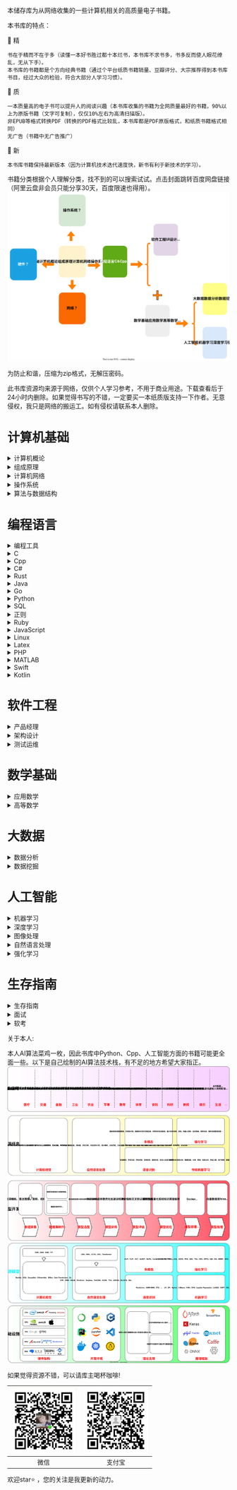本储存库为从网络收集的一些计算机相关的高质量电子书籍。

本书库的特点：

🌟 精

    书在于精而不在于多（读懂一本好书胜过都十本烂书，本书库不求书多，书多反而使人眼花缭乱，无从下手）。
    本书库的书籍都是个方向经典书籍（通过个平台纸质书籍销量、豆瓣评分、大宗推荐得到本书库书目，经过大众的检验，符合大部分人学习习惯）。

🌟 质

    一本质量高的电子书可以提升人的阅读兴趣（本书库收集的书籍为全网质量最好的书籍，90%以上为原版书籍（文字可复制），仅仅10%左右为高清扫描版）。
    非EPUB等格式转换PDF（转换的PDF格式比较乱，本书库都是PDF原版格式，和纸质书籍格式相同）
    无广告（书籍中无广告推广）

🌟 新

    本书库书籍保持最新版本（因为计算机技术迭代速度快，新书有利于新技术的学习）。

书籍分类根据个人理解分类，找不到的可以搜索试试。点击封面跳转百度网盘链接（阿里云盘非会员只能分享30天，百度限速也得用）。
<img src="images/class.svg" />

为防止和谐，压缩为zip格式，无解压密码。

此书库资源均来源于网络，仅供个人学习参考，不用于商业用途。下载查看后于24小时内删除。如果觉得书写的不错，一定要买一本纸质版支持一下作者。无意侵权，我只是网络的搬运工。如有侵权请联系本人删除。

# 计算机基础

<details>
<summary>计算机概论</summary>

| <a href="https://pan.baidu.com/s/1Lr63nh-bSWiF4Z9DOrP_QQ?pwd=579o"> <img src="images/计算机概论/大话计算机 卷1-3.jpg" width="150px"   /></a> | <a href="https://pan.baidu.com/s/1ylI3cdh5YU_W-_xpMpQhpA?pwd=pm74"> <img src="images/计算机概论/计算机科学技术百科全书 (第三版).jpg" width="150px"   /></a> | <a href="https://pan.baidu.com/s/1k_ZvnrezFVcgpjUz4LEtUQ?pwd=93r7"> <img src="images/计算机概论/计算机科学概论 (第13版).jpg" width="150px"   /></a> | <a href="https://pan.baidu.com/s/1vmY9h5DOxZLXZ5w-5TNvrg?pwd=hga8"> <img src="images/计算机概论/计算机科学导论（第4版）.jpg" width="150px"  /></a> |
|----------------------------------------------------------------------------|-----------------------------------------------------------------------------------|--------------------------------------------------------------------------------|-----------------------------------------------------------------------------|
| 大话计算机 卷1-3                                                                 | 计算机科学技术百科全书<br> (第三版)                                                             | 计算机科学概论<br> (第13版)                                                             | 计算机科学导论<br>（第4版）                                                            |

</details>


<details>
<summary>组成原理</summary>

| <a href="https://pan.baidu.com/s/1jgbNy15-cO-Jo83ekpSsAA?pwd=aqak"> <img src="images/组成原理/计算机组成  结构化方法（原书第6版）.jpg" width="150px"  /></a> | <a href="https://pan.baidu.com/s/1gFmtF_ooa3WcKDww7-mpzw?pwd=tbrk"> <img src="images/组成原理/计算机组成与设计 硬件软件接口 (第5版).jpg" width="150px"   /></a> | <a href="https://pan.baidu.com/s/1IMt-mSkY9V-P_PoRmnpuTQ?pwd=5a8f"> <img src="images/组成原理/计算机组成与设计：硬件软件接口（ARM版）.jpg" width="150px"   /></a> | <a href="https://pan.baidu.com/s/1OecPfXZpa4OZrXlSHe3pXQ?pwd=9h9p"> <img src="images/组成原理/计算机组成与设计：硬件软件接口（RISC-V版）.jpg" width="150px"   /></a> | <a href="https://pan.baidu.com/s/1e-bqmc7h9YrZrbrCL0PMNw?pwd=l2tv"> <img src="images/组成原理/手把手教你设计CPU-RISC-V处理器篇.jpg" width="150px"  /></a> |
|-----------------------------------------------------------------------------------|--------------------------------------------------------------------------------------|--------------------------------------------------------------------------------------|-----------------------------------------------------------------------------------------|-------------------------------------------------------------------------------------|
| 计算机组成 <br>（原书第6版）                                                                 | 计算机组成与设计 <br> (第5版)                                                                  | 计算机组成与设计<br>（ARM版）                                                                   | 计算机组成与设计<br>（原书第5版·RISC-V版）                                                             | 手把手教你设计<br>CPU-RISC-V处理器篇                                                           |

| <a href="https://pan.baidu.com/s/14hoM_gYlpSB8wnEA7NOGoA?pwd=uikv"> <img src="images/组成原理/电脑组装、维护、维修全能一本通.jpg" width="150px"   /></a> | <a href="https://pan.baidu.com/s/1aWKmCn6I8T38Z4oM_GrRAQ?pwd=l1ar"> <img src="images/组成原理/计算机组装与维护.jpg" width="150px"  /></a> |
|--------------------------------------------------------------------------------|------------------------------------------------------------------------|
| 电脑组装、维护、维修<br>全能一本通                                                            | 计算机组装与维护                                                               |

</details>

<details>
<summary>计算机网络</summary>

| <a href="https://pan.baidu.com/s/1Y3HIQQQf5Q1XDinRKDhILw?pwd=5tu5"> <img src="images/计算机网络/计算机网络 (第8版).jpg" width="150px"  /></a> | <a href="https://pan.baidu.com/s/1GK5n_jlb09onjgCx17jIdg?pwd=oaot"> <img src="images/计算机网络/计算机网络 自顶向下方法 (第七版).jpg" width="150px"   /></a> | <a href="https://pan.baidu.com/s/1Fjixqx-m_wP6Ce-9yCQBZA?pwd=0o4m"> <img src="images/计算机网络/网络是怎样连接的.jpg" width="150px"   /></a> | <a href="https://pan.baidu.com/s/1D0YGzpsS0HGAhhVscjAtBg?pwd=i416"> <img src="images/计算机网络/TCP IP详解 (第2版).jpg" width="150px"   /></a> | <a href="https://pan.baidu.com/s/1hZbqzLH7SLeVAjewg3Y8kw?pwd=u5xf"> <img src="images/计算机网络/计算机网络 系统方法 (第5版).jpg" width="150px"  /></a> |
|----------------------------------------------------------------------------|------------------------------------------------------------------------------------|--------------------------------------------------------------------------|--------------------------------------------------------------------------------|---------------------------------------------------------------------------------|
| 计算机网络 (第8版)                                                                | 计算机网络 <br>自顶向下方法 (第七版)                                                             | 网络是怎样连接的                                                                 | TCP IP详解 (第2版)                                                                 | 计算机网络 <br>系统方法 (第5版)                                                            |

| <a href="https://pan.baidu.com/s/1PYhWooeO83keGyhpIPm01Q?pwd=2tnc"> <img src="images/计算机网络/图解HTTP.jpg" width="150px"   /></a> | <a href="https://pan.baidu.com/s/1qRwyW-Vtc8HwEEMxcjk3lg?pwd=e2mn"> <img src="images/计算机网络/图解TCPIP协议.jpg" width="150px"  /></a> |
|------------------------------------------------------------------------|--------------------------------------------------------------------------|
| 图解HTTP                                                                 | 图解TCPIP协议                                                                |

</details>

<details>
<summary>操作系统</summary>

| <a href="https://pan.baidu.com/s/1ORueUDElxP19tWReuQX2dg?pwd=2ujj"> <img src="images/操作系统/深入理解计算机系统（原书第3版）.jpg" width="150px"   /></a> | <a href="https://pan.baidu.com/s/13VhcATWABGq16kkBeuXDiw?pwd=ilps"> <img src="images/操作系统/现代操作系统 (第4版).jpg" width="150px"   /></a> | <a href="https://pan.baidu.com/s/1HDTfNKiGh5ephCIoFu3srA?pwd=1t8p"> <img src="images/操作系统/操作系统导论.jpg" width="150px"  /></a> |
|---------------------------------------------------------------------------------|-----------------------------------------------------------------------------|----------------------------------------------------------------------|
| 深入理解计算机系统<br>（原书第3版）                                                            | 现代操作系统<br> (第4版)                                                            | 操作系统导论                                                               |

</details>

<details>
<summary>算法与数据结构</summary>

| <a href="https://pan.baidu.com/s/1sR7j9llPp3HRHSPpOIpwTw?pwd=a0l0"> <img src="images/算法与数据结构/算法导论（原书第3版）.jpg" width="150px"  /></a> | <a href="https://pan.baidu.com/s/1dpcUAAJYcbaZhIpD0DB7wA?pwd=k4te"> <img src="images/算法与数据结构/算法  (第4版).jpg" width="150px"   /></a> | <a href="https://pan.baidu.com/s/1Ua_xvIPOv1S1tY0AAm_FIQ?pwd=h5hz"> <img src="images/算法与数据结构/计算机程序设计艺术1.jpg" width="150px"   /></a> | <a href="https://pan.baidu.com/s/1_d7624s2boAOiJp0tfqviQ?pwd=0vfr"> <img src="images/算法与数据结构/labuladong的算法小抄 .jpg" width="150px"   /></a> | <a href="https://pan.baidu.com/s/1EN_sxbsu0BRlB8otT2CwdQ?pwd=nztq"> <img src="images/算法与数据结构/LeetCode 101 (C++ Version).jpg" width="150px"  /></a> |
|------------------------------------------------------------------------------|-----------------------------------------------------------------------------|------------------------------------------------------------------------------|------------------------------------------------------------------------------------|---------------------------------------------------------------------------------------------|
| 算法导论<br>（原书第3版）                                                              | 算法  (第4版)                                                                   | 计算机程序设计艺术                                                                    | labuladong的<br>算法小抄                                                                | LeetCode 101 <br>(C++ Version)                                                              |

| <a href="https://pan.baidu.com/s/1mz0EYOdjeHlzSqRcZnw8XQ?pwd=8s2z"> <img src="images/算法与数据结构/编程珠玑.jpg" width="150px"  /></a> | <a href="https://pan.baidu.com/s/12NygbmBIYEGjGX1d8PQonw?pwd=2hcq"> <img src="images/算法与数据结构/大话数据结构【溢彩加强版】.jpg" width="150px"   /></a> | <a href="https://pan.baidu.com/s/1VAbo3ZzWKlj_fpG1fTjeBQ?pwd=cx39"> <img src="images/算法与数据结构/算法图解.jpg" width="150px"   /></a> | <a href="https://pan.baidu.com/s/18gBHyAmjCVCOjkjtTLMOFA?pwd=4ws5"> <img src="images/算法与数据结构/漫画算法 小灰的算法之旅.jpg" width="150px"   /></a> | <a href="https://pan.baidu.com/s/1q6LUrb2iVFlNH0ickN2AGg?pwd=m3iq"> <img src="images/算法与数据结构/数据结构 (第3版).jpg" width="150px"  /></a> |
|-----------------------------------------------------------------------|---------------------------------------------------------------------------------|------------------------------------------------------------------------|--------------------------------------------------------------------------------|-----------------------------------------------------------------------------|
| 编程珠玑                                                                  | 大话数据结构<br>【溢彩加强版】                                                               | 算法图解                                                                   | 漫画算法 小灰的算法之旅                                                                   | 数据结构 (第3版)                                                                  |

| <a href="https://pan.baidu.com/s/1Xlp3TwIksqVhxldtqj6MSQ?pwd=fi0d"> <img src="images/算法与数据结构/数据结构与算法分析 C语言描述（原书第2版）.jpg" width="150px"  /></a> | <a href="https://pan.baidu.com/s/15jGZTS8fPogcwl_V55U6Bg?pwd=ubrj"> <img src="images/算法与数据结构/数据结构与算法图解.jpg" width="150px"   /></a> | <a href="https://pan.baidu.com/s/1Up0sPQlJ6uqV0ElN6TgYGA?pwd=1124"> <img src="images/算法与数据结构/算法笔记.jpg" width="150px"   /></a> | <a href="https://pan.baidu.com/s/1R_gLEqpluvcYkBkCzf8zNg?pwd=ewxa"> <img src="images/算法与数据结构/算法精粹.jpg" width="150px"   /></a> | <a href="https://pan.baidu.com/s/1Rs0GCpoSAJAcHYGQCHQvBA?pwd=capx"> <img src="images/算法与数据结构/算法设计与分析基础 (第3版).jpg" width="150px"  /></a> |
|-----------------------------------------------------------------------------------------|-----------------------------------------------------------------------------|------------------------------------------------------------------------|------------------------------------------------------------------------|----------------------------------------------------------------------------------|
| 数据结构与算法分析<br> C语言描述（原书第2版）                                                              | 数据结构与算法图解                                                                   | 算法笔记                                                                   | 算法精粹                                                                   | 算法设计与分析基础 <br>(第3版)                                                              |

</details>

# 编程语言

<details>
<summary>编程工具</summary>

| <a href="https://pan.baidu.com/s/1Aa2f4oBqocRdzQYY9-XAAg?pwd=r0o5"> <img src="images/编程工具/PyCharm 中文指南（Win版）v2.0.jpg" width="150px"   /></a> | <a href="https://pan.baidu.com/s/1q7sXG1_QLZInZaI549hfCw?pwd=ywcg"> <img src="images/编程工具/VSCode权威指南.jpg" width="150px"   /></a> | <a href="https://pan.baidu.com/s/17k5k04C6j3g7naQybqHhtg?pwd=ai3f"> <img src="images/编程工具/精通Git (第2版).jpg" width="150px"  /></a> |
|---------------------------------------------------------------------------------------|---------------------------------------------------------------------------|---------------------------------------------------------------------------|
| PyCharm 中文指南<br>（Win版）v2.0                                                            | VSCode权威指南                                                                | 精通Git (第2版)                                                               |

</details>

<details>
<summary>C</summary>

| <a href="https://pan.baidu.com/s/10QgyuoIXaGdvHTwNlKKCBw?pwd=e1h7"> <img src="images/C/C程序设计语言（第2版）.jpg" width="150px"  /></a> | <a href="https://pan.baidu.com/s/1rqjllbH905KUWK3Zobt08w?pwd=mnqr"> <img src="images/C/C Primer Plus（第6版）.jpg" width="150px"   /></a> | <a href="https://pan.baidu.com/s/1IllvcG1hn8y2RcUz-pNasg?pwd=3nc5"> <img src="images/C/C语言程序设计 现代方法 (第2版.修订版).jpg" width="150px"   /></a> | <a href=" "> <img src="images/C/C和指针.jpg" width="150px"  /></a> |
|-----------------------------------------------------------------------------------------------------------------|------------------------------------------------------------------------------------------------------------------------|----------------------------------------------------------------------------------------------------------------------------|-----------------------------------------------------------------|
| C程序设计语言<br>（第2版）                                                                                                | C Primer Plus<br>（第6版）                                                                                                 | C语言程序设计<br>现代方法 (第2版修订版)                                                                                                   | C和指针                                                            |

</details>


<details>
<summary>Cpp</summary>

| <a href="https://pan.baidu.com/s/19v8pxjZZt0OjTYC0xdjtmw?pwd=oudq"> <img src="images/Cpp/C++ Primer (第5版).jpg" width="150px"  /></a> | <a href="https://pan.baidu.com/s/19v8pxjZZt0OjTYC0xdjtmw?pwd=oudq"> <img src="images/Cpp/C++ Primer习题集（第5版）.jpg" width="150px"   /></a> | <a href="https://pan.baidu.com/s/1N5KR36qg_fKQp6epB4YI2w?pwd=f10q"> <img src="images/Cpp/C++ Primer Plus (第6版).jpg" width="150px"   /></a> | <a href="https://pan.baidu.com/s/1gsHlOO6ZaQnCedjPpxYk3Q?pwd=zjaf"> <img src="images/Cpp/C++标准库 (第2版) .jpg" width="150px"   /></a> | <a href="https://www.aliyundrive.com/s/xdssexskRE7"> <img src="images/Cpp/C++程序设计语言（特别版）.jpg" width="150px"  /></a> |
|-----------------------------------------------------------------------------------------------------------------------|--------------------------------------------------------------------------------------------------------------------------|-----------------------------------------------------------------------------------------------------------------------------|---------------------------------------------------------------------------------------------------------------------|---------------------------------------------------------------------------------------------------------------------|
| C++ Primer<br>(第5版)                                                                                                   | C++ Primer习题集<br>（第5版）                                                                                                   | C++ Primer Plus<br> (第6版)                                                                                                   | C++标准库<br>(第2版)                                                                                                     | C++程序设计语言<br>（特别版）                                                                                                  |

| <a href="https://pan.baidu.com/s/1o9Lox5SeRd94EzC9_wKRRA?pwd=bvcc"> <img src="images/Cpp/C++程序设计语言 第1～3部分（第4版）.jpg" width="150px"  /></a> | <a href="https://pan.baidu.com/s/1WKWU36Vl6EGiKozeXjQJjg?pwd=qt2c"> <img src="images/Cpp/C++程序设计语言 第4部分（第4版）.jpg" width="150px"   /></a> | <a href="https://pan.baidu.com/s/1k2CaxPvdza6duoOicOSTCA?pwd=wvi2"> <img src="images/Cpp/C++20高级编程（第5版）.jpg" width="150px"   /></a> | <a href=" "> <img src="images/Cpp/Effective Modern C++.jpg" width="150px"   /></a> | <a href="https://pan.baidu.com/s/1PQIkze5S829Tk9AejD0D4Q?pwd=tr7c"> <img src="images/Cpp/More Effective C++.jpg" width="150px"  /></a> |
|------------------------------------------------------------------------------------|---------------------------------------------------------------------------------------------------------------------------|----------------------------------------------------------------------------------------------------------------------|------------------------------------------------------------------------------------|-------------------------------------------------------------------------------------------------------------------------|
| C++程序设计语言<br>第1～3部分（第4版）                                                           | C++程序设计语言<br>第4部分（第4版）                                                                                                    | C++20高级编程<br>（第5版）                                                                                                   | Effective Modern C++                                                               | More Effective C++                                                                                                      |

| <a href="https://pan.baidu.com/s/1NzsNEIhiLIGQv8qBQoDlHA?pwd=toi5"> <img src="images/Cpp/明解C++.jpg" width="150px"  /></a> | <a href="https://pan.baidu.com/s/1kFdZA0gq-O_ezvpNJw2dEQ?pwd=joua"> <img src="images/Cpp/C++ Templates (第2版·中文版).jpg" width="150px"   /></a> | 
|------------------------------------------------------------------------------------------------------------|-------------------------------------------------------------------------------------------------------------------------------|
| 明解C++                                                                                                      | C++ Templates<br> (第2版·中文版)                                                                                                   | 

</details>


<details>
<summary>C#</summary>

| <a href="https://pan.baidu.com/s/1QEEi07rohWX6qTuugZhBFg?pwd=v5e9"> <img src="images/Csharp/深入理解C（第3版）.jpg" width="150px"  /></a> | <a href="https://pan.baidu.com/s/1QGArtm97Fp6rU9mNCI372g?pwd=sada"> <img src="images/Csharp/C 图解教程  (第5版).jpg" width="150px"   /></a> |
|--------------------------------------------------------------------------------------------------------------------|------------------------------------------------------------------------------------------------------------------------|
| 深入理解C#<br>（第3版）                                                                                                    | C# 图解教程<br>(第5版)                                                                                                       | 

</details>

<details>
<summary>Rust</summary>

| <a href="https://pan.baidu.com/s/1VMIfVUNDK63F1sgMZAprew?pwd=u2sx"> <img src="images/Rust/Rust 程序设计（第2版）.jpg" width="150px"  /></a> | <a href="https://www.aliyundrive.com/s/4Z8meSc2ZXa"> <img src="images/Rust/精通Rust(第2版).jpg" width="150px"   /></a> |
|----------------------------------------------------------------------------------------------------------------------|--------------------------------------------------------------------------------------------------------------------|
| Rust 程序设计<br>（第2版）                                                                                                   | 精通Rust(第2版)                                                                                                        | 

</details>

<details>
<summary>Java</summary>

| <a href=" "> <img src="images/Java/Java编程思想 (第5版).jpg" width="150px"  /></a> | <a href=" "> <img src="images/Java/深入理解Java虚拟机（第3版）.jpg" width="150px"   /></a> | <a href=" "> <img src="images/Java/Java核心技术·卷I（原书第12版）.jpg" width="150px"   /></a> | <a href=" "> <img src="images/Java/Java实战 (第2版).jpg" width="150px"   /></a> | <a href=" "> <img src="images/Java/Effective Java (第3版).jpg" width="150px"  /></a> |
|------------------------------------------------------------------------------|---------------------------------------------------------------------------------|------------------------------------------------------------------------------------|-----------------------------------------------------------------------------|------------------------------------------------------------------------------------|
| Java编程思想<br> (第5版)                                                           | 深入理解Java虚拟机<br>（第3版）                                                            | Java核心技术<br>（原书第12版）                                                               | Java实战 (第2版)                                                                | Effective Java<br> (第3版)                                                           |

| <a href=" "> <img src="images/Java/spring boot Vue3.jpg" width="150px"  /></a> | <a href=" "> <img src="images/Java/spring boot实战：.jpg" width="150px"   /></a> | <a href=" "> <img src="images/Java/Spring Boot实战.jpg" width="150px"   /></a> | <a href=" "> <img src="images/Java/Spring实战（第6版）.jpg" width="150px"   /></a> | <a href=" "> <img src="images/Java/Spring微服务实战（第2版）.jpg" width="150px"  /></a> |
|--------------------------------------------------------------------------------|-------------------------------------------------------------------------------|------------------------------------------------------------------------------|------------------------------------------------------------------------------|--------------------------------------------------------------------------------|
| spring boot Vue3                                                               | spring boot实战：                                                                | Spring Boot实战                                                                | Spring实战（第6版）                                                                | Spring微服务实战<br>（第2版）                                                           |

| <a href=" "> <img src="images/Java/Kafka权威指南（第2版）.jpg" width="150px"   /></a> | <a href=" "> <img src="images/Java/深入理解Kafka：核心设计与实践原理.jpg" width="150px"   /></a> | <a href=" "> <img src="images/Java/MyBatis从入门到精通.jpg" width="150px"  /></a> |
|-------------------------------------------------------------------------------|------------------------------------------------------------------------------------|-----------------------------------------------------------------------------|
| Kafka权威指南<br>（第2版）                                                            | 深入理解Kafka：<br>核心设计与实践原理                                                            | MyBatis<br>从入门到精通                                                           |

</details>


<details>
<summary>Go</summary>

| <a href=" "> <img src="images/Go/Go语言圣经.jpg" width="150px"   /></a> | <a href=" "> <img src="images/Go/Go语言学习笔记.jpg" width="150px"  /></a> |
|---------------------------------------------------------------------|----------------------------------------------------------------------|
| Go程序设计语言                                                            | Go语言学习笔记                                                             |

</details>

<details>
<summary>Python</summary>

| <a href=" "> <img src="images/Python/Effect Python.jpg" width="150px"  /></a> | <a href=" "> <img src="images/Python/Flash Web开发 (第2版).jpg" width="150px"   /></a> | <a href=" "> <img src="images/Python/Flask Web开发实战.jpg" width="150px"   /></a> | <a href=" "> <img src="images/Python/Pandas数据处理与分析.jpg" width="150px"   /></a> | <a href=" "> <img src="images/Python/Python asyncio 并发编程.jpg" width="150px"  /></a> |
|-------------------------------------------------------------------------------|------------------------------------------------------------------------------------|--------------------------------------------------------------------------------|--------------------------------------------------------------------------------|-------------------------------------------------------------------------------------|
| Effect Python                                                                 | Flash Web开发<br> (第2版)                                                              | Flask Web开发实战                                                                  | Pandas数据处理与分析                                                                  | Python asyncio <br>并发编程                                                             |

| <a href=" "> <img src="images/Python/Python Qt GUI与数据可视化编程.jpg" width="150px"  /></a> | <a href=" "> <img src="images/Python/Python3网络爬虫开发实战 第2版.jpg" width="150px"   /></a> | <a href=" "> <img src="images/Python/Python编程：从入门到实践（第3版）.jpg" width="150px"   /></a> | <a href=" "> <img src="images/Python/Python基础教程 (第3版).jpg" width="150px"   /></a> | <a href=" "> <img src="images/Python/Python让繁琐工作自动化.jpg" width="150px"  /></a> |
|---------------------------------------------------------------------------------------|--------------------------------------------------------------------------------------|---------------------------------------------------------------------------------------|-----------------------------------------------------------------------------------|--------------------------------------------------------------------------------|
| Python Qt GUI与<br>数据可视化编程                                                             | Python3网络爬虫<br>开发实战 第2版                                                              | Python编程<br>从入门到实践<br>（第3版）                                                           | Python基础教程<br> (第3版)                                                              | Python让繁琐工作<br>自动化                                                             |

| <a href=" "> <img src="images/Python/Python网络爬虫权威指南 (第2版).jpg" width="150px"  /></a> | <a href=" "> <img src="images/Python/Selenium3自动化测试实战.jpg" width="150px"   /></a> | <a href=" "> <img src="images/Python/SQLAlchemy Python数据库实战.jpg" width="150px"   /></a> | <a href=" "> <img src="images/Python/流畅的 Python（第2版）.jpg" width="150px"   /></a> | <a href=" "> <img src="images/Python/明解Python.jpg" width="150px"  /></a> |
|--------------------------------------------------------------------------------------|-----------------------------------------------------------------------------------|-----------------------------------------------------------------------------------------|----------------------------------------------------------------------------------|--------------------------------------------------------------------------|
| Python网络爬虫权威<br>指南 (第2版)                                                             | Selenium3自动化测<br>试实战                                                              | SQLAlchemy <br>Python数据库实战                                                              | 流畅的 Python（第2版）                                                                  | 明解Python                                                                 |

</details>

<details>
<summary>SQL</summary>

| <a href=" "> <img src="images/SQL/MySQL基础教程.jpg" width="150px"  /></a> | <a href=" "> <img src="images/SQL/MySQL是怎样运行的.jpg" width="150px"   /></a> | <a href=" "> <img src="images/SQL/SQL必知必会 (第5版).jpg" width="150px"   /></a> | <a href=" "> <img src="images/SQL/SQL基础教程 (第2版).jpg" width="150px"   /></a> | <a href=" "> <img src="images/SQL/SQL进阶教程.jpg" width="150px"  /></a> |
|------------------------------------------------------------------------|---------------------------------------------------------------------------|-----------------------------------------------------------------------------|-----------------------------------------------------------------------------|----------------------------------------------------------------------|
| MySQL基础教程                                                              | MySQL是怎样运行的                                                               | SQL必知必会<br> (第5版)                                                           | SQL基础教程 (第2版)                                                               | SQL进阶教程                                                              |

| <a href=" "> <img src="images/SQL/高性能MYSQL（第3版).jpg" width="150px"  /></a> | <a href=" "> <img src="images/SQL/高性能MYSQL（第四版）.jpg" width="150px"   /></a> | <a href=" "> <img src="images/SQL/数据库系统概念 (第6版).jpg" width="150px"   /></a> | <a href=" "> <img src="images/SQL/Redis开发与运维.jpg" width="150px"   /></a> | <a href=" "> <img src="images/SQL/Redis设计与实现.jpg" width="150px"  /></a> |
|----------------------------------------------------------------------------|-----------------------------------------------------------------------------|-----------------------------------------------------------------------------|--------------------------------------------------------------------------|-------------------------------------------------------------------------|
| 高性能MYSQL<br>（第3版)                                                          | 高性能MYSQL<br>（第四版）                                                           | 数据库系统概念<br> (第6版)                                                           | Redis开发与运维                                                               | Redis设计与实现                                                              |

| <a href=" "> <img src="images/SQL/MongoDB实战  (第2版).jpg" width="150px"   /></a> | <a href=" "> <img src="images/SQL/SQL Server从入门到精通.jpg" width="150px"   /></a> | <a href=" "> <img src="images/SQL/收获不止Oracle 第2版.jpg" width="150px"   /></a> | <a href=" "> <img src="images/SQL/PostgreSQL 技术内幕.jpg" width="150px"  /></a> |
|--------------------------------------------------------------------------------|--------------------------------------------------------------------------------|------------------------------------------------------------------------------|------------------------------------------------------------------------------|
| MongoDB实战 <br> (第2版)                                                           | SQL Server<br>从入门到精通                                                           | 收获不止Oracle <br>（第2版）                                                         | PostgreSQL<br>技术内幕                                                           |

</details>

<details>
<summary>正则</summary>

| <a href=" "> <img src="images/正则/正则表达式必知必会 (修订版).jpg" width="150px"   /></a> | <a href=" "> <img src="images/正则/正则指引（第2版）.jpg" width="150px"  /></a> |
|------------------------------------------------------------------------------|-----------------------------------------------------------------------|
| 正则表达式必知必会<br> (修订版)                                                          | 正则指引（第2版）                                                             |

</details>

<details>
<summary>Ruby</summary>

| <a href=" "> <img src="images/Ruby/Ruby元编程 .jpg" width="150px"  /></a> |
|------------------------------------------------------------------------|
| Ruby元编程                                                                |

</details>

<details>
<summary>JavaScript</summary>

| <a href=" "> <img src="images/JavaScript/你不知道的JavaScript.jpg" width="150px"  /></a> | <a href=" "> <img src="images/JavaScript/JavaScript高级程序设计 (第4版).jpg" width="150px"   /></a> | <a href=" "> <img src="images/JavaScript/JavaScript权威指南 (第7版).jpg" width="150px"   /></a> | <a href=" "> <img src="images/JavaScript/vue.jpg" width="150px"   /></a> | <a href=" "> <img src="images/JavaScript/深入解析CSS.jpg" width="150px"  /></a> |
|-------------------------------------------------------------------------------------|---------------------------------------------------------------------------------------------|-------------------------------------------------------------------------------------------|--------------------------------------------------------------------------|-----------------------------------------------------------------------------|
| 你不知道的<br>JavaScript                                                                 | JavaScript高级<br>程序设计 (第4版)                                                                  | JavaScript权威<br>指南 (第7版)                                                                  | vue.js设计与实现                                                              | 深入解析CSS                                                                     |

| <a href=" "> <img src="images/JavaScript/CSS世界.jpg" width="150px"  /></a> | <a href=" "> <img src="images/JavaScript/CSS新世界.jpg" width="150px"   /></a> | <a href=" "> <img src="images/JavaScript/CSS选择器世界.jpg" width="150px"   /></a> | <a href=" "> <img src="images/JavaScript/深入浅出Node.jpg" width="150px"   /></a> | <a href=" "> <img src="images/JavaScript/小程序开发原理与实战.jpg" width="150px"  /></a> |
|---------------------------------------------------------------------------|-----------------------------------------------------------------------------|-------------------------------------------------------------------------------|-------------------------------------------------------------------------------|--------------------------------------------------------------------------------|
| CSS世界                                                                     | CSS新世界                                                                      | CSS选择器世界                                                                      | 深入浅出Node                                                                      | 小程序开发原理<br>与实战                                                                 |

| <a href=" "> <img src="images/JavaScript/jQuery实战（第三版）.jpg" width="150px"  /></a> | <a href=" "> <img src="images/JavaScript/TypeScript编程.jpg" width="150px"   /></a> | <a href=" "> <img src="images/JavaScript/揭秘Angular（第2版）.jpg" width="150px"   /></a> | <a href=" "> <img src="images/JavaScript/深入React技术栈.jpg" width="150px"   /></a> | <a href=" "> <img src="images/JavaScript/深入理解ES6.jpg" width="150px"  /></a> |
|-----------------------------------------------------------------------------------|-----------------------------------------------------------------------------------|-------------------------------------------------------------------------------------|---------------------------------------------------------------------------------|-----------------------------------------------------------------------------|
| jQuery实战<br>（第三版）                                                                 | TypeScript编程                                                                      | 揭秘Angular<br>（第2版）                                                                  | 深入React技术栈                                                                      | 深入理解ES6                                                                     |

</details>


<details>
<summary>Linux</summary>

| <a href="https://www.aliyundrive.com/s/s5v1xxBinLw"> <img src="images/Linux/Linux UNIX系统编程手册.jpg" width="150px"  /></a> | <a href="https://www.aliyundrive.com/s/HfoHsHkteK9"> <img src="images/Linux/Linux常用命令自学手册.jpg" width="150px"   /></a> | <a href="https://www.aliyundrive.com/s/g16MXfg64Jv"> <img src="images/Linux/Linux命令行与Shell脚本编程大全 (第4版).jpg" width="150px"   /></a> | <a href="https://www.aliyundrive.com/s/ewNmfFWHWuy"> <img src="images/Linux/Linux命令行大全（第2版）.jpg" width="150px"   /></a> | <a href="https://www.aliyundrive.com/s/PdxVbpUw3Xf"> <img src="images/Linux/Unix&Liunx大学教程.jpg" width="150px"  /></a> |
|-------------------------------------------------------------------------------------------------------------------------|-----------------------------------------------------------------------------------------------------------------------|------------------------------------------------------------------------------------------------------------------------------------|-------------------------------------------------------------------------------------------------------------------------|-----------------------------------------------------------------------------------------------------------------------|
| Linux UNIX<br>系统编程手册                                                                                                    | Linux常用命令<br>自学手册                                                                                                     | Linux命令行与<br>Shell脚本编程大全<br>(第4版)                                                                                                  | Linux命令行大全<br>（第2版）                                                                                                     | Unix&Liunx<br>大学教程                                                                                                    |

| <a href="https://www.aliyundrive.com/s/ccDP3Sw8Pxs"> <img src="images/Linux/UNIX环境高级编程 (第3版).jpg" width="150px"  /></a> | <a href="https://www.aliyundrive.com/s/ahjE7LbDZsM"> <img src="images/Linux/UNIX编程艺术.jpg" width="150px"   /></a> | <a href="https://www.aliyundrive.com/s/Bhmcsh3GDqb"> <img src="images/Linux/UNIX网络编程 卷1 (第3版).jpg" width="150px"   /></a> | <a href="https://www.aliyundrive.com/s/Er3QKK5rKs8"> <img src="images/Linux/UNIX网络编程 卷2 (第2版).jpg" width="150px"   /></a> | <a href="https://www.aliyundrive.com/s/At9Bi96DQq8"> <img src="images/Linux/深入Linux内核架构.jpg" width="150px"  /></a> |
|-------------------------------------------------------------------------------------------------------------------------|------------------------------------------------------------------------------------------------------------------|---------------------------------------------------------------------------------------------------------------------------|---------------------------------------------------------------------------------------------------------------------------|--------------------------------------------------------------------------------------------------------------------|
| UNIX环境高级编程<br>(第3版)                                                                                                     | UNIX编程艺术                                                                                                         | UNIX网络编程 <br>卷1 (第3版)                                                                                                     | UNIX网络编程<br> 卷2 (第2版)                                                                                                     | 深入Linux内核架构                                                                                                        |

| <a href="https://www.aliyundrive.com/s/Y4cGnhapbZ7"> <img src="images/Linux/鸟哥的Linux私房菜 (第3版).jpg" width="150px"  /></a> | <a href="https://www.aliyundrive.com/s/nEiQdeZqcaG"> <img src="images/Linux/鸟哥的Linux私房菜 (第4版).jpg" width="150px"   /></a> | <a href="https://www.aliyundrive.com/s/Cink8nKpAKF"> <img src="images/Linux/Vim实用技巧 (第2版).jpg" width="150px"   /></a> | <a href="https://www.aliyundrive.com/s/Er3QKK5rKs8"> <img src="images/Linux/Ubuntu Linux操作系统：微课版.jpg" width="150px"   /></a> | <a href="https://www.aliyundrive.com/s/Er3QKK5rKs8"> <img src="images/Linux/Linux网络操作系统项目教程（RHEL 7.4CentOS 7.4）（第3版）.jpg" width="150px"   /></a> |
|--------------------------------------------------------------------------------------------------------------------------|---------------------------------------------------------------------------------------------------------------------------|-----------------------------------------------------------------------------------------------------------------------|------------------------------------------------------------------------------------------------------------------------------|--------------------------------------------------------------------------------------------------------------------------------------------------|
| 鸟哥的Linux私房菜<br>(第3版)                                                                                                     | 鸟哥的Linux私房菜<br>(第4版)                                                                                                      | Vim实用技巧<br>(第2版)                                                                                                      | Ubuntu Linux操作<br>系统 微课版                                                                                                     | Linux网络操作系统<br>项目教程（CentOS 7.4）<br>（第3版）                                                                                                         |

</details>


<details>
<summary>Latex</summary>

| <a href=" "> <img src="images/Latex/Latex Notes 雷太赫排版系统简介.jpg" width="150px"  /></a> |
|--------------------------------------------------------------------------------------|
| Latex Notes <br>雷太赫排版系统简介                                                            |

</details>

<details>
<summary>PHP</summary>

| <a href=" "> <img src="images/PHP/Modern PHP  中文版.jpg" width="150px"  /></a> |
|------------------------------------------------------------------------------|
| Modern PHP <br> 中文版                                                          |

</details>

<details>
<summary>MATLAB</summary>

| <a href=" "> <img src="images/MATLAB/MATLAB从入门到精通.jpg" width="150px"  /></a> |
|------------------------------------------------------------------------------|
| MATLAB从入门到精通                                                                 |

</details>

<details>
<summary>Swift</summary>

| <a href=" "> <img src="images/Swift/Swift进阶.jpg" width="150px"  /></a> |
|------------------------------------------------------------------------|
| Swift进阶                                                                |

</details>

<details>
<summary>Kotlin</summary>

| <a href=" "> <img src="images/Kotlin/Android编程权威指南.jpg" width="150px"  /></a> | <a href=" "> <img src="images/Kotlin/kotlin实战.jpg" width="150px"  /></a> |
|-------------------------------------------------------------------------------|--------------------------------------------------------------------------|
| Android编程<br>权威指南                                                             | kotlin实战                                                                 |

</details>

# 软件工程

<details>
<summary>产品经理</summary>
</details>

<details>
<summary>架构设计</summary>

| <a href=" "> <img src="images/架构设计/大话设计模式.jpg" width="150px"  /></a> | <a href=" "> <img src="images/架构设计/凤凰架构.jpg" width="150px"   /></a> | <a href=" "> <img src="images/架构设计/架构整洁之道.jpg" width="150px"   /></a> | <a href=" "> <img src="images/架构设计/设计模式 可复用面向对象软件的基础（典藏版）.jpg" width="150px"   /></a> | <a href=" "> <img src="images/架构设计/设计模式的艺术：软件开发人员内功修炼之道.jpg" width="150px"  /></a> |
|----------------------------------------------------------------------|---------------------------------------------------------------------|-----------------------------------------------------------------------|---------------------------------------------------------------------------------------|------------------------------------------------------------------------------------|
| 大话设计模式                                                               | 凤凰架构                                                                | 架构整洁之道                                                                | 设计模式 可复用<br>面向对象软件的<br>基础（典藏版）                                                        | 设计模式的艺术<br>软件开发人员内功<br>修炼之道                                                        |

| <a href=" "> <img src="images/架构设计/设计模式之美.jpg" width="150px"   /></a> | <a href=" "> <img src="images/架构设计/图解设计模式.jpg" width="150px"   /></a> | <a href=" "> <img src="images/架构设计/微服务架构设计模式.jpg" width="150px"  /></a> | <a href=" "> <img src="images/架构设计/软件工程 （第10版）.jpg" width="150px"  /></a> | <a href=" "> <img src="images/架构设计/写给大家看的设计书（第4版）（平装）.jpg" width="150px"  /></a> |
|-----------------------------------------------------------------------|-----------------------------------------------------------------------|-------------------------------------------------------------------------|---------------------------------------------------------------------------|----------------------------------------------------------------------------------|
| 设计模式之美                                                                | 图解设计模式                                                                | 微服务架构设计模式                                                               | 软件工程<br>（第10版）                                                            | 写给大家看的设计书<br>（第4版）                                                               |

| <a href=" "> <img src="images/架构设计/游戏引擎架构（第2版）.jpg" width="150px"  /></a> |
|---------------------------------------------------------------------------|
| 游戏引擎架构<br>（第2版）                                                           |

</details>

<details>
<summary>测试运维</summary>

| <a href=" "> <img src="images/K8S/Docker 容器与容器云（第2版）.jpg" width="150px"  /></a> | <a href=" "> <img src="images/K8S/Kubernetes修炼手册.jpg" width="150px"   /></a> | <a href=" "> <img src="images/K8S/kubernet权威指南.jpg" width="150px"   /></a> | <a href=" "> <img src="images/K8S/深入剖析Kubernetes.jpg" width="150px"   /></a> | <a href=" "> <img src="images/K8S/深入浅出Docker.jpg" width="150px"  /></a> |
|---------------------------------------------------------------------------------|------------------------------------------------------------------------------|----------------------------------------------------------------------------|------------------------------------------------------------------------------|-------------------------------------------------------------------------|
| Docker 容器与<br>容器云（第2版）                                                          | Kubernetes修炼手册                                                               | kubernet权威指南                                                               | 深入剖析Kubernetes                                                               | 深入浅出Docker                                                              |

| <a href=" "> <img src="images/测试运维/全栈性能测试修炼宝典JMeter实战.jpg" width="150px"  /></a> | <a href=" "> <img src="images/测试运维/软件调试.jpg" width="150px"  /></a> | <a href=" "> <img src="images/K8S/DevOps实践指南.jpg" width="150px"  /></a> | <a href=" "> <img src="images/K8S/持续交付  发布可靠软件的系统方法.jpg" width="150px"  /></a> |
|----------------------------------------------------------------------------------|--------------------------------------------------------------------|-------------------------------------------------------------------------|--------------------------------------------------------------------------------|
| 全栈性能测试修炼<br>宝典 JMeter实战                                                          | 软件调试<br> (第二版)                                                     | DevOps实践指南                                                              | 持续交付  发布可<br>靠软件的系统方法                                                          |

</details>

# 数学基础

<details>
<summary>应用数学</summary>

| <a href=" "> <img src="images/应用数学/程序员的数学 (第2版).jpg" width="150px"  /></a> | <a href=" "> <img src="images/应用数学/程序员的数学 2 概率统计.jpg" width="150px"   /></a> | <a href=" "> <img src="images/应用数学/程序员的数学 3 线性代数.jpg" width="150px"   /></a> | <a href=" "> <img src="images/应用数学/程序员数学.jpg" width="150px"   /></a> | <a href=" "> <img src="images/应用数学/从零开始：机器学习的数学原理和算法实践.jpg" width="150px"  /></a> |
|----------------------------------------------------------------------------|------------------------------------------------------------------------------|------------------------------------------------------------------------------|----------------------------------------------------------------------|-----------------------------------------------------------------------------------|
| 程序员的数学<br> (第2版)                                                           | 程序员的数学<br> 2 概率统计                                                            | 程序员的数学<br> 3 线性代数                                                            | 程序员数学                                                                | 从零开始 机器学习<br>的数学原理和算法实践                                                           |

| <a href=" "> <img src="images/应用数学/改变世界的17个方程.jpg" width="150px"  /></a> | <a href=" "> <img src="images/应用数学/机器学习的数学.jpg" width="150px"   /></a> | <a href=" "> <img src="images/应用数学/计算机科学中的数学：信息与智能时代的必修课.jpg" width="150px"   /></a> | <a href=" "> <img src="images/应用数学/具体数学 计算机科学基础 (第2版).jpg" width="150px"   /></a> | <a href=" "> <img src="images/应用数学/深度学习的数学.jpg" width="150px"  /></a> |
|--------------------------------------------------------------------------|------------------------------------------------------------------------|--------------------------------------------------------------------------------------|-----------------------------------------------------------------------------------|-----------------------------------------------------------------------|
| 改变世界的17个方程                                                               | 机器学习的数学                                                                | 计算机科学中的数学                                                                            | 具体数学<br>计算机科学基础 <br>(第2版)                                                         | 深度学习的数学                                                               |

| <a href=" "> <img src="images/应用数学/数学之美（第三版）.jpg" width="150px"   /></a> | <a href=" "> <img src="images/应用数学/统计学习方法 (第2版).jpg" width="150px"   /></a> | <a href=" "> <img src="images/应用数学/吴军数学通识讲义.jpg" width="150px"   /></a> |
|--------------------------------------------------------------------------|-----------------------------------------------------------------------------|-------------------------------------------------------------------------|
| 数学之美（第三版）                                                                | 统计学习方法<br> (第2版)                                                            | 吴军数学通识讲义                                                                |

</details>


<details>
<summary>高等数学</summary>

| <a href=" "> <img src="images/高等数学/纯数学教程 (第9版).jpg" width="150px"  /></a> | <a href=" "> <img src="images/高等数学/复分析 可视化方法.jpg" width="150px"   /></a> | <a href=" "> <img src="images/高等数学/概率导论 (第2版).jpg" width="150px"   /></a> | <a href=" "> <img src="images/高等数学/线性代数及其应用 (第4版).jpg" width="150px"   /></a> | <a href=" "> <img src="images/高等数学/线性代数应该这样学 (第3版).jpg" width="150px"  /></a> |
|---------------------------------------------------------------------------|--------------------------------------------------------------------------|---------------------------------------------------------------------------|-------------------------------------------------------------------------------|-------------------------------------------------------------------------------|
| 纯数学教程 <br>(第9版)                                                           | 复分析<br>可视化方法                                                             | 概率导论 (第2版)                                                                | 线性代数及其应用 <br>(第4版)                                                            | 线性代数应该这样学<br> (第3版)                                                           |

| <a href=" "> <img src="images/高等数学/离散数学及其应用（原书第8版）.jpg" width="150px"  /></a> | <a href=" "> <img src="images/高等数学/组合数学 (第5版).jpg" width="150px"   /></a> | <a href=" "> <img src="images/高等数学/普林斯顿概率论读本.jpg" width="150px"   /></a> | <a href=" "> <img src="images/高等数学/普林斯顿数学分析读本.jpg" width="150px"   /></a> | <a href=" "> <img src="images/高等数学/普林斯顿微积分读本 (修订版).jpg" width="150px"  /></a> |
|-------------------------------------------------------------------------------|---------------------------------------------------------------------------|--------------------------------------------------------------------------|---------------------------------------------------------------------------|-------------------------------------------------------------------------------|
| 离散数学及其应用<br>（原书第8版）                                                           | 组合数学 (第5版)                                                                | 普林斯顿概率论<br>读本                                                            | 普林斯顿数学分析<br>读本                                                            | 普林斯顿微积分<br>读本 (修订版)                                                           |

</details>

# 大数据

<details>

<summary>数据分析</summary>

| <a href=" "> <img src="images/数据分析/Hadoop权威指南.jpg" width="150px"   /></a> | <a href=" "> <img src="images/数据分析/Python数据科学手册.jpg" width="150px"   /></a> | <a href=" "> <img src="images/数据分析/利用Python进行数据分析 原书第2版.jpg" width="150px"  /></a> |
|---------------------------------------------------------------------------|-----------------------------------------------------------------------------|------------------------------------------------------------------------------------|
| Hadoop权威指南                                                                | Python数据科学手册                                                                | 利用Python进行数据<br>分析 第2版                                                             |

</details>

<details>
<summary>数据挖掘</summary>

| <a href=" "> <img src="images/数据挖掘/数据密集型应用系统设计.jpg" width="150px"   /></a> | <a href=" "> <img src="images/数据挖掘/数据挖掘 概念与技术 (第3版).jpg" width="150px"   /></a> | <a href=" "> <img src="images/数据挖掘/数据挖掘导论 (完整版).jpg" width="150px"  /></a> |
|----------------------------------------------------------------------------|---------------------------------------------------------------------------------|----------------------------------------------------------------------------|
| 数据密集型<br>应用系统设计                                                            | 数据挖掘 概念与<br>技术 (第3版)                                                            | 数据挖掘导论<br> (完整版)                                                           |

</details>

# 人工智能

<details>
<summary>机器学习</summary>

| <a href=" "> <img src="images/机器学习/百面机器学习.jpg" width="150px"  /></a> | <a href=" "> <img src="images/机器学习/动手学机器学习.jpg" width="150px"   /></a> | <a href=" "> <img src="images/机器学习/机器学习 (第2版).jpg" width="150px"   /></a> | <a href=" "> <img src="images/机器学习/机器学习 公式推到与代码实现.jpg" width="150px"   /></a> | <a href=" "> <img src="images/机器学习/机器学习.jpg" width="150px"  /></a> |
|----------------------------------------------------------------------|------------------------------------------------------------------------|---------------------------------------------------------------------------|-------------------------------------------------------------------------------|--------------------------------------------------------------------|
| 百面机器学习                                                               | 动手学机器学习                                                                | 机器学习 (第2版)                                                                | 机器学习 公式<br>推导与代码实现                                                            | 机器学习                                                               |

| <a href=" "> <img src="images/机器学习/机器学习Python实战.jpg" width="150px"  /></a> | <a href=" "> <img src="images/机器学习/机器学习笔记(吴恩达)v5.51.jpg" width="150px"   /></a> | <a href=" "> <img src="images/机器学习/机器学习公式详解.jpg" width="150px"   /></a> | <a href=" "> <img src="images/机器学习/机器学习实战：基于Scikit-Learn、Keras和TensorFlow (第2版).jpg" width="150px"   /></a> | <a href=" "> <img src="images/机器学习/美团机器学习实践.jpg" width="150px"  /></a> |
|----------------------------------------------------------------------------|---------------------------------------------------------------------------------|-------------------------------------------------------------------------|-------------------------------------------------------------------------------------------------------------|------------------------------------------------------------------------|
| 机器学习Python实战                                                               | 机器学习笔记<br>(吴恩达)<br>v5.51                                                        | 机器学习公式详解                                                                | 机器学习实战<br>基于Scikit-Learn、<br>Keras和TensorFlow<br> (第2版)                                                     | 美团机器学习实践                                                               |

| <a href=" "> <img src="images/机器学习/可解释人工智能导论.jpg" width="150px"   /></a> | <a href=" "> <img src="images/机器学习/人工智能：现代方法（第4版）.jpg" width="150px"   /></a> | <a href=" "> <img src="images/机器学习/实用推荐系统.jpg" width="150px"   /></a> | <a href=" "> <img src="images/机器学习/鸢尾花书.jpg" width="150px"  /></a> |
|--------------------------------------------------------------------------|-------------------------------------------------------------------------------|-----------------------------------------------------------------------|--------------------------------------------------------------------|
| 可解释人工智能<br>导论                                                            | 人工智能<br>现代方法（第4版）                                                             | 实用推荐系统                                                                | 鸢尾花书                                                               |

</details>

<details>
<summary>深度学习</summary>

| <a href=" "> <img src="images/深度学习/Python深度学习（第2版）.jpg" width="150px"  /></a> | <a href=" "> <img src="images/深度学习/Pytorch 深度学习实战.jpg" width="150px"   /></a> | <a href=" "> <img src="images/深度学习/动手学深度学习 (第2版).jpg" width="150px"   /></a> | <a href=" "> <img src="images/深度学习/深度学习500问 .jpg" width="150px"   /></a> | <a href=" "> <img src="images/深度学习/深度学习原理与pytorch实战 (第2版).jpg" width="150px"  /></a> |
|-------------------------------------------------------------------------------|-------------------------------------------------------------------------------|------------------------------------------------------------------------------|--------------------------------------------------------------------------|--------------------------------------------------------------------------------------|
| Python深度学习<br>（第2版）                                                           | Pytorch 深度学习实战                                                                | 动手学深度学习<br> (第2版)                                                            | 深度学习500问                                                                 | 深度学习原理与<br>pytorch实战<br> (第2版)                                                       |

| <a href=" "> <img src="images/深度学习/Python深度学习.jpg" width="150px"  /></a> | <a href=" "> <img src="images/深度学习/Pytorch1.11.0官方教程中文版.jpg" width="150px"   /></a> | <a href=" "> <img src="images/深度学习/李宏毅深度学习教程.jpg" width="150px"   /></a> | <a href=" "> <img src="images/深度学习/深度学习笔记(吴恩达)v5.72.jpg" width="150px"   /></a> | <a href=" "> <img src="images/深度学习/深度学习原理与实践.jpg" width="150px"  /></a> |
|--------------------------------------------------------------------------|-------------------------------------------------------------------------------------|--------------------------------------------------------------------------|---------------------------------------------------------------------------------|-------------------------------------------------------------------------|
| Python深度学习                                                               | Pytorch1.11.0<br>官方教程中文版                                                            | 李宏毅深度学习教程                                                                | 深度学习笔记<br>(吴恩达)<br>v5.72                                                        | 深度学习原理与实践                                                               |

| <a href=" "> <img src="images/深度学习/Python神经网络编程.jpg" width="150px"  /></a> | <a href=" "> <img src="images/深度学习/TensorFlow深度学习.jpg" width="150px"   /></a> | <a href=" "> <img src="images/深度学习/模式识别与机器学习.jpg" width="150px"   /></a> | <a href=" "> <img src="images/深度学习/深度学习高手笔记.jpg" width="150px"   /></a> | <a href=" "> <img src="images/深度学习/神经网络与深度学习.jpg" width="150px"  /></a> |
|----------------------------------------------------------------------------|-------------------------------------------------------------------------------|--------------------------------------------------------------------------|-------------------------------------------------------------------------|-------------------------------------------------------------------------|
| Python神经网络编程                                                               | TensorFlow深度学习                                                                | 模式识别与机器学习                                                                | 深度学习高手笔记                                                                | 神经网络与深度学习                                                               |

| <a href=" "> <img src="images/深度学习/PyTorch 深度学习.jpg" width="150px"  /></a> | <a href=" "> <img src="images/深度学习/百面深度学习.jpg" width="150px"   /></a> | <a href=" "> <img src="images/深度学习/深度学习.jpg" width="150px"   /></a> | <a href=" "> <img src="images/深度学习/深度学习推荐系统.jpg" width="150px"   /></a> | <a href=" "> <img src="images/深度学习/图神经网络.jpg" width="150px"  /></a> |
|----------------------------------------------------------------------------|-----------------------------------------------------------------------|---------------------------------------------------------------------|-------------------------------------------------------------------------|---------------------------------------------------------------------|
| PyTorch 深度学习                                                               | 百面深度学习                                                                | 深度学习                                                                | 深度学习推荐系统                                                                | 图神经网络                                                               |

</details>

<details>
<summary>图像处理</summary>

| <a href=" "> <img src="images/图像处理/3d计算机视觉.jpg" width="150px"  /></a> | <a href=" "> <img src="images/图像处理/OpenCV轻松入门：面向Python.jpg" width="150px"   /></a> | <a href=" "> <img src="images/图像处理/深度学习与目标检测（第2版）.jpg" width="150px"   /></a> | <a href=" "> <img src="images/图像处理/视觉SLAM十四讲 (第2版).jpg" width="150px"   /></a> | <a href=" "> <img src="images/图像处理/图像工程 (第4版).jpg" width="150px"  /></a> |
|-----------------------------------------------------------------------|------------------------------------------------------------------------------------|-------------------------------------------------------------------------------|--------------------------------------------------------------------------------|--------------------------------------------------------------------------|
| 3d计算机视觉                                                               | OpenCV轻松入门<br>面向Python                                                             | 深度学习与目标<br>检测（第2版）                                                            | 视觉SLAM十四讲<br> (第2版)                                                            | 图像工程 (第4版)                                                               |

| <a href=" "> <img src="images/图像处理/OpenCV计算机视觉教程.jpg" width="150px"   /></a> | <a href=" "> <img src="images/图像处理/深度学习入门 基于Python的理论与实现.jpg" width="150px"   /></a> | <a href=" "> <img src="images/图像处理/深度学习之PyTorch物体检测实战.jpg" width="150px"   /></a> | <a href=" "> <img src="images/图像处理/数字图像处理（第四版）.jpg" width="150px"  /></a> |
|------------------------------------------------------------------------------|--------------------------------------------------------------------------------------|-----------------------------------------------------------------------------------|---------------------------------------------------------------------------|
| OpenCV计算机视觉教程                                                                | 深度学习入门 基于<br>Python的理论与实现                                                            | 深度学习之PyTorch<br>物体检测实战                                                            | 数字图像处理<br>（第四版）                                                           |

</details>

<details>
<summary>自然语言处理</summary>

| <a href=" "> <img src="images/自然语言处理/bert基础教程.jpg" width="150px"  /></a> | <a href=" "> <img src="images/自然语言处理/大规模语言模型 从理论到实践.jpg" width="150px"   /></a> | <a href=" "> <img src="images/自然语言处理/一本书读懂AIGC：ChatGPT、AI绘画、智能文明与生产力变革.jpg" width="150px"   /></a> | <a href=" "> <img src="images/自然语言处理/知识图谱与深度学习.jpg" width="150px"   /></a> | <a href=" "> <img src="images/自然语言处理/自然语言处理导论.jpg" width="150px"  /></a> |
|--------------------------------------------------------------------------|---------------------------------------------------------------------------------|----------------------------------------------------------------------------------------------------|----------------------------------------------------------------------------|--------------------------------------------------------------------------|
| bert基础教程                                                                 | 大规模语言模型<br> 从理论到实践                                                              | 一本书读懂AIGC                                                                                          | 知识图谱与深度学习                                                                  | 自然语言处理导论                                                                 |

| <a href=" "> <img src="images/自然语言处理/pytorch自然语言处理.jpg" width="150px"  /></a> | <a href=" "> <img src="images/自然语言处理/深度学习进阶 自然语言处理.jpg" width="150px"   /></a> | <a href=" "> <img src="images/自然语言处理/知识图谱导论.jpg" width="150px"   /></a> | <a href=" "> <img src="images/自然语言处理/自然语言处理：基于预训练模型的方法.jpg" width="150px"   /></a> | <a href=" "> <img src="images/自然语言处理/自然语言处理实战.jpg" width="150px"  /></a> |
|-------------------------------------------------------------------------------|--------------------------------------------------------------------------------|-------------------------------------------------------------------------|------------------------------------------------------------------------------------|--------------------------------------------------------------------------|
| pytorch自然语言处理                                                                 | 深度学习进阶 <br>自然语言处理                                                              | 知识图谱导论                                                                  | 自然语言处理<br>基于预训练模型的方法                                                               | 自然语言处理实战                                                                 |

</details>

<details>
<summary>强化学习</summary>

| <a href=" "> <img src="images/强化学习/Easy RL强化学习教程.jpg" width="150px"   /></a> | <a href=" "> <img src="images/强化学习/动手学强化学习.jpg" width="150px"   /></a> | <a href=" "> <img src="images/强化学习/强化学习（第2版）.jpg" width="150px"   /></a> | <a href=" "> <img src="images/强化学习/深度强化学习.jpg" width="150px"  /></a> |
|------------------------------------------------------------------------------|------------------------------------------------------------------------|--------------------------------------------------------------------------|----------------------------------------------------------------------|
| Easy RL<br>强化学习教程                                                            | 动手学强化学习                                                                | 强化学习（第2版）                                                                | 深度强化学习                                                               |

</details>

# 生存指南

<details>
<summary>生存指南</summary>

| <a href=" "> <img src="images/生存指南/程序员健康指南.jpg" width="150px"   /></a> | <a href=" "> <img src="images/生存指南/软技能 第2版.jpg" width="150px"   /></a> | <a href=" "> <img src="images/生存指南/软技能2.jpg" width="150px"  /></a> |
|------------------------------------------------------------------------|------------------------------------------------------------------------|--------------------------------------------------------------------|
| 程序员健康指南                                                                | 软技能 第2版                                                                | 软技能2                                                               |

</details>

<details>
<summary>面试</summary>

| <a href=" "> <img src="images/面试/程序员面试金典（第6版）.jpg" width="150px"  /></a> | <a href=" "> <img src="images/面试/代码整洁之道.jpg" width="150px"   /></a> | <a href=" "> <img src="images/面试/剑指OFFER  名企面试官精讲典型编程题  (第2版).jpg" width="150px"   /></a> | <a href=" "> <img src="images/面试/你真的会写代码吗.jpg" width="150px"   /></a> | <a href=" "> <img src="images/面试/重构 (第2版).jpg" width="150px"  /></a> |
|--------------------------------------------------------------------------|---------------------------------------------------------------------|-------------------------------------------------------------------------------------------|-----------------------------------------------------------------------|----------------------------------------------------------------------|
| 程序员面试金典<br>（第6版）                                                         | 代码整洁之道                                                              | 剑指OFFER 名企面试<br>官精讲典型编程题<br> (第2版)                                                        | 你真的会写代码吗                                                              | 重构 (第2版)                                                             |

| <a href=" "> <img src="images/面试/程序员修炼之道（第2版）.jpg" width="150px"   /></a> | <a href=" "> <img src="images/面试/计算机程序的构造和解释 (第2版).jpg" width="150px"   /></a> | <a href=" "> <img src="images/面试/剑指offer（专项突破版）.jpg" width="150px"  /></a> |
|---------------------------------------------------------------------------|--------------------------------------------------------------------------------|----------------------------------------------------------------------------|
| 程序员修炼之道<br>（第2版）                                                          | 计算机程序的构造<br>和解释 (第2版)                                                          | 剑指offer<br>（专项突破版）                                                         |

</details>

<details>
<summary>软考</summary>

| <a href=" "> <img src="images/软考/嵌入式系统设计师教程（第2版）.jpg" width="150px"  /></a> | <a href=" "> <img src="images/软考/数据库系统工程师教程（第3版）.jpg" width="150px"   /></a> | <a href=" "> <img src="images/软考/网络工程师教程（第5版）.jpg" width="150px"   /></a> | <a href=" "> <img src="images/软考/网络管理员教程（第5版）.jpg" width="150px"   /></a> | <a href=" "> <img src="images/软考/信息安全工程师教程（第2版）.jpg" width="150px"  /></a> |
|-----------------------------------------------------------------------------|------------------------------------------------------------------------------|---------------------------------------------------------------------------|---------------------------------------------------------------------------|----------------------------------------------------------------------------|
| 嵌入式系统设计师<br>教程（第2版）                                                         | 数据库系统工程师<br>教程（第3版）                                                          | 网络工程师教程<br>（第5版）                                                          | 网络管理员教程<br>（第5版）                                                          | 信息安全工程师<br>教程（第2版）                                                         |

| <a href=" "> <img src="images/软考/信息系统项目管理师教程（第4版）.jpg" width="150px"  /></a> |
|------------------------------------------------------------------------------|
| 信息系统项目管理师<br>教程（第4版）                                                         |

</details>

关于本人:

本人AI算法菜鸡一枚，因此书库中Python、Cpp、人工智能方面的书籍可能更全面一些。以下是自己绘制的AI算法技术栈，有不足的地方希望大家指正。
<img src="images/dl.svg" />

如果觉得资源不错，可以请库主喝杯咖啡!

| <img src="images/wechat.jpg" width="150px"  /> | <img src="images/zfb.jpg" width="150px"   /> |
|------------------------------------------------|----------------------------------------------|
| <center>微信 </center>                           | <center>支付宝 </center>                        |

欢迎star⭐ ，您的关注是我更新的动力。